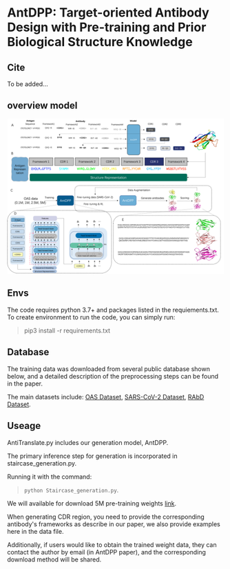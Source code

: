 # AntDPP: Target-oriented Antibody Design with Pre-training and Prior Biological Structure Knowledge

## Cite

To be added...

## overview model

![avatar](./pic/AntDPP.png)

## Envs

The code requires python 3.7+ and packages listed in the requiements.txt. To create environment to run the code, you can
simply run:
> pip3 install -r requirements.txt

## Database

The training data was downloaded from several public database shown below, and a detailed description of the
preprocessing steps can be found in the paper.

The main datasets include:
[OAS Dataset](https://opig.stats.ox.ac.uk/webapps/oas/),
[SARS-CoV-2 Dataset](https://opig.stats.ox.ac.uk/webapps/covabdab/),
[RAbD Dataset](http://dunbrack2.fccc.edu/%20PyIgClassify).

## Useage

AntiTranslate.py includes our generation model, AntDPP.

The primary inference step for generation is incorporated in staircase_generation.py.

Running it with the command:
> `python Staircase_generation.py`.

We will available for download 5M pre-training weights [link]().

When generating CDR region, you need to provide the corresponding antibody's frameworks as describe in our paper, we
also provide examples here in the data file.

Additionally, if users would like to obtain the trained weight data, they can contact the author by email (in AntDPP paper), and the
corresponding download method will be shared.
